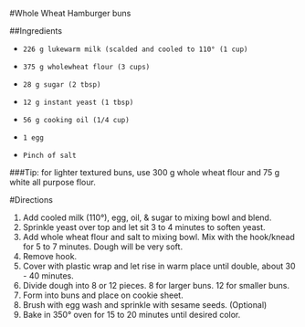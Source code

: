 #Whole Wheat Hamburger buns

##Ingredients

-     226 g lukewarm milk (scalded and cooled to 110° (1 cup)
-     375 g wholewheat flour (3 cups)
-     28 g sugar (2 tbsp)
-     12 g instant yeast (1 tbsp)
-     56 g cooking oil (1/4 cup)
-     1 egg
-     Pinch of salt

###Tip: for lighter textured buns, use 300 g whole wheat flour and 75 g white all purpose flour.

#Directions

1. Add cooled milk (110°), egg, oil, & sugar to mixing bowl and blend.
1. Sprinkle yeast over top and let sit 3 to 4 minutes to soften yeast.
1. Add whole wheat flour and salt to mixing bowl. Mix with the hook/knead for 5 to 7 minutes. Dough will be very soft.
1. Remove hook.
1. Cover with plastic wrap and let rise in warm place until double, about 30 - 40 minutes.
1. Divide dough into 8 or 12 pieces. 8 for larger buns. 12 for smaller buns.
1. Form into buns and place on cookie sheet.
1. Brush with egg wash and sprinkle with sesame seeds. (Optional)
1. Bake in 350° oven for 15 to 20 minutes until desired color. 
